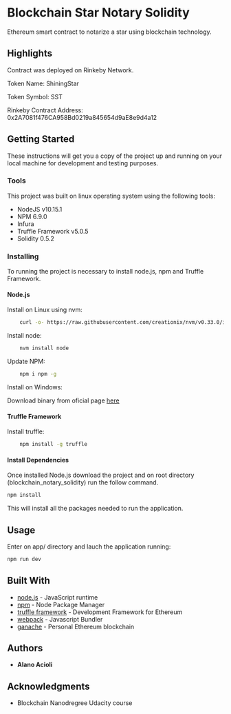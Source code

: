 # Blockchain Star Notary Solidity

Ethereum smart contract to notarize a star using blockchain technology.

## Highlights 

Contract was deployed on Rinkeby Network.

Token Name: ShiningStar

Token Symbol: SST

Rinkeby Contract Address: 0x2A7081f476CA958Bd0219a845654d9aE8e9d4a12

## Getting Started

These instructions will get you a copy of the project up and running on your local machine for development and testing purposes.

### Tools

This project was built on linux operating system using the following tools:

* NodeJS v10.15.1
* NPM 6.9.0
* Infura
* Truffle Framework v5.0.5
* Solidity 0.5.2

### Installing

To running the project is necessary to install node.js, npm and Truffle Framework.

#### Node.js

Install on Linux using nvm:

```bash
    curl -o- https://raw.githubusercontent.com/creationix/nvm/v0.33.0/install.sh | bash
```

Install node:

```bash
    nvm install node
```

Update NPM:

```bash
    npm i npm -g
```

Install on Windows:

Download binary from oficial page [here](https://nodejs.org/en/download/)

#### Truffle Framework

Install truffle:

```bash
    npm install -g truffle
```

#### Install Dependencies

Once installed Node.js download the project and on root directory (blockchain_notary_solidity) run the follow command.

```bash
npm install
```

This will install all the packages needed to run the application.

## Usage

Enter on app/ directory and lauch the application running:

```bash
npm run dev
```

## Built With

* [node.js](https://nodejs.org/en/) - JavaScript runtime
* [npm](https://www.npmjs.com/) - Node Package Manager
* [truffle framework](https://truffleframework.com/truffle) - Development Framework for Ethereum
* [webpack](https://webpack.js.org/) - Javascript Bundler
* [ganache](https://truffleframework.com/ganache) - Personal Ethereum blockchain


## Authors

* **Alano Acioli** 

## Acknowledgments

* Blockchain Nanodregree Udacity course

